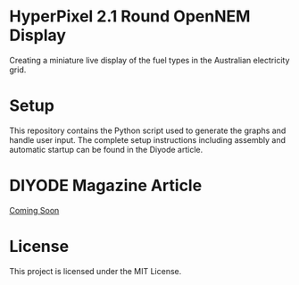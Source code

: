 # HyperPixel 2.1 Round OpenNEM Display

Creating a miniature live display of the fuel types in the Australian electricity grid.

# Setup

This repository contains the Python script used to generate the graphs and handle user input. The complete setup instructions including assembly and automatic startup can be found in the Diyode article.

# DIYODE Magazine Article

[Coming Soon](https://diyodemag.com)

# License

This project is licensed under the MIT License.
